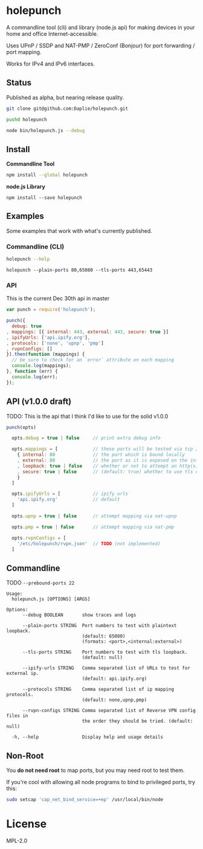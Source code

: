 # holepunch

A commandline tool (cli) and library (node.js api) for making devices
in your home and office Internet-accessible.

Uses UPnP / SSDP and NAT-PMP / ZeroConf (Bonjour) for port forwarding / port mapping.

Works for IPv4 and IPv6 interfaces.

## Status

Published as alpha, but nearing release quality.

```bash
git clone git@github.com:Daplie/holepunch.git

pushd holepunch

node bin/holepunch.js --debug
```

## Install

**Commandline Tool**
```bash
npm install --global holepunch
```

**node.js Library**
```
npm install --save holepunch
```

## Examples

Some examples that work with what's currently published.

### Commandline (CLI)

```bash
holepunch --help
```

```
holepunch --plain-ports 80,65080 --tls-ports 443,65443
```

### API

This is the current Dec 30th api in master

```javascript
var punch = require('holepunch');

punch({
  debug: true
, mappings: [{ internal: 443, external: 443, secure: true }]
, ipifyUrls: ['api.ipify.org'],
, protocols: ['none', 'upnp', 'pmp']
, rvpnConfigs: []
}).then(function (mappings) {
  // be sure to check for an `error` attribute on each mapping
  console.log(mappings);
}, function (err) {
  console.log(err);
});
```

## API (v1.0.0 draft)

TODO: This is the api that I think I'd like to use for the solid v1.0.0

```javascript
punch(opts)

  opts.debug = true | false     // print extra debug info

  opts.mappings = [             // these ports will be tested via tcp / http
    { internal: 80              // the port which is bound locally
    , external: 80              // the port as it is exposed on the internet
    , loopback: true | false    // whether or not to attempt an http(s) loopback test
    , secure: true | false      // (default: true) whether to use tls or plaintext
    }
  ]

  opts.ipifyUrls = [            // ipify urls
    'api.ipify.org'             // default
  ]

  opts.upnp = true | false      // attempt mapping via nat-upnp

  opts.pmp = true | false       // attempt mapping via nat-pmp

  opts.rvpnConfigs = [
    '/etc/holepunch/rvpn.json'  // TODO (not implemented)
  ]
```

## Commandline

TODO `--prebound-ports 22`

```
Usage:
  holepunch.js [OPTIONS] [ARGS]

Options:
      --debug BOOLEAN       show traces and logs

      --plain-ports STRING  Port numbers to test with plaintext loopback.
                            (default: 65080)
                            (formats: <port>,<internal:external>)

      --tls-ports STRING    Port numbers to test with tls loopback.
                            (default: null)

      --ipify-urls STRING   Comma separated list of URLs to test for external ip.
                            (default: api.ipify.org)

      --protocols STRING    Comma separated list of ip mapping protocols.
                            (default: none,upnp,pmp)

      --rvpn-configs STRING Comma separated list of Reverse VPN config files in
                            the order they should be tried. (default: null)

  -h, --help                Display help and usage details
```

## Non-Root

You **do not need root** to map ports, but you may need root to test them.

If you're cool with allowing all node programs to bind to privileged ports, try this:

```bash
sudo setcap 'cap_net_bind_service=+ep' /usr/local/bin/node
```

# License

MPL-2.0
